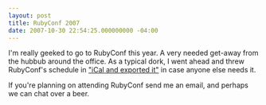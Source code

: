 ```yaml
---
layout: post
title: RubyConf 2007
date: 2007-10-30 22:54:25.000000000 -04:00
---
```

I'm really geeked to go to RubyConf this year. A very needed get-away from the hubbub around the office. As a typical dork, I went ahead and threw RubyConf's schedule in ["iCal and exported it"](/assets/2007/10/31/RubyConf.ics) in case anyone else needs it.

If you're planning on attending RubyConf send me an email, and perhaps we can chat over a beer.

